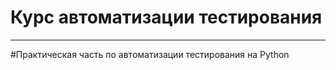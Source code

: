 # Курс автоматизации тестирования

---

#Практическая часть по автоматизации тестирования на Python
